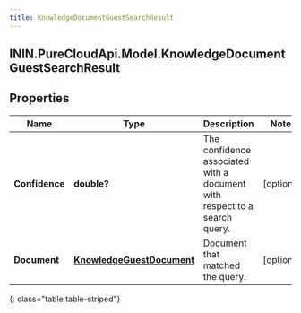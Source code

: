 ```yaml
---
title: KnowledgeDocumentGuestSearchResult
---
```

## ININ.PureCloudApi.Model.KnowledgeDocumentGuestSearchResult

## Properties

|Name | Type | Description | Notes|
|------------ | ------------- | ------------- | -------------|
| **Confidence** | **double?** | The confidence associated with a document with respect to a search query. | [optional] |
| **Document** | [**KnowledgeGuestDocument**](KnowledgeGuestDocument.html) | Document that matched the query. | [optional] |
{: class="table table-striped"}


